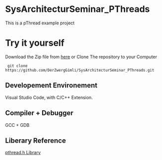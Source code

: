 # SysArchitecturSeminar_PThreads
This is a pThread example project

# Try it yourself
Download the Zip file from [here](https://github.com/DerZwergGimli/SysArchitecturSeminar_PThreads/archive/master.zip)
or Clone The repository to your Computer
```
 git clone https://github.com/DerZwergGimli/SysArchitecturSeminar_PThreads.git
```

## Developement Environement
Visual Studio Code, with C/C++ Extension.

## Compiler + Debugger
GCC + GDB

## Liberary Reference
[pthread.h Library](https://pubs.opengroup.org/onlinepubs/7908799/xsh/pthread.h.html)
